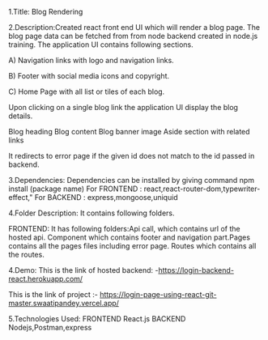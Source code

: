 1.Title: Blog Rendering

2.Description:Created react front end UI which will render a blog page. The blog page data can be fetched from from node backend created in node.js training. The application UI contains following sections.

A) Navigation links with logo and navigation links.

B) Footer with social media icons and copyright.

C) Home Page with all list or tiles of each blog.

Upon clicking on a single blog link the application UI display the blog details.

Blog heading
Blog content
Blog banner image
Aside section with related links

It redirects to error page if the given id does not match to the id passed in backend.

3.Dependencies: Dependencies can be installed by giving command npm install (package name) 
For FRONTEND : react,react-router-dom,typewriter-effect," 
For BACKEND : express,mongoose,uniquid

4.Folder Description: It contains following folders.

FRONTEND: It has following folders:Api call, which contains url of the hosted api. Component which contains footer and navigation part.Pages contains all the pages files including error page. Routes which contains all the routes.

4.Demo: This is the link of hosted backend: -https://login-backend-react.herokuapp.com/ 

This is the link of project :- https://login-page-using-react-git-master.swaatipandey.vercel.app/

5.Technologies Used: 
  FRONTEND React.js
  BACKEND Nodejs,Postman,express

